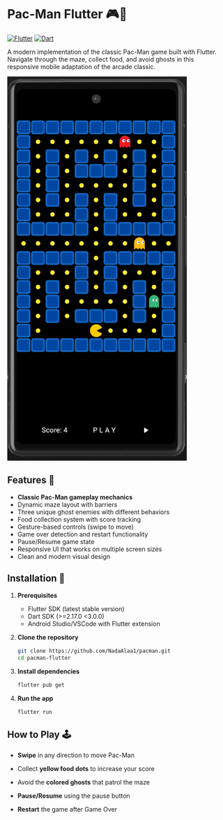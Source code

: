 # Pac-Man Flutter 🎮👻

[![Flutter](https://img.shields.io/badge/Flutter-%2302569B.svg?style=for-the-badge&logo=Flutter&logoColor=white)](https://flutter.dev)
[![Dart](https://img.shields.io/badge/Dart-0175C2?style=for-the-badge&logo=dart&logoColor=white)](https://dart.dev)

A modern implementation of the classic Pac-Man game built with Flutter. Navigate through the maze, collect food, and avoid ghosts in this responsive mobile adaptation of the arcade classic.

![Game Screenshot](assets/images/screenshot.png)

## Features 🚀

- **Classic Pac-Man gameplay mechanics**
- Dynamic maze layout with barriers
- Three unique ghost enemies with different behaviors
- Food collection system with score tracking
- Gesture-based controls (swipe to move)
- Game over detection and restart functionality
- Pause/Resume game state
- Responsive UI that works on multiple screen sizes
- Clean and modern visual design

## Installation 📲

1. **Prerequisites**
   - Flutter SDK (latest stable version)
   - Dart SDK (>=2.17.0 <3.0.0)
   - Android Studio/VSCode with Flutter extension

2. **Clone the repository**
   ```bash
   git clone https://github.com/NadaAlaa1/pacman.git
   cd pacman-flutter

3. **Install dependencies**
   ```bash
   flutter pub get
   
4. **Run the app**
   ```bash
   flutter run

## How to Play 🕹️
- **Swipe** in any direction to move Pac-Man

- Collect **yellow food dots** to increase your score

- Avoid the **colored ghosts** that patrol the maze

- **Pause/Resume** using the pause button

- **Restart** the game after Game Over
